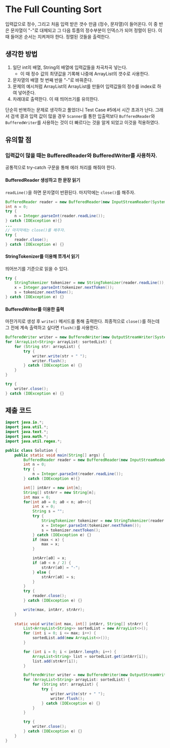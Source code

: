 # The Full Counting Sort
입력값으로 정수, 그리고 처음 입력 받은 갯수 만큼 (정수, 문자열)이 들어온다. 이 중 반은 문자열이 "-"로 대체되고 그 다음 튜플의 정수부분이 인덱스가 되어 정렬이 된다. 이 때 들어온 순서는 지켜져야 한다. 정렬된 것들을 출력한다.

## 생각한 방법
1. 일단 int의 배열, String의 배열에 입력값들을 차곡차곡 넣는다.
    - 이 때 정수 값의 최댓값을 기록해 나중에 ArrayList의 갯수로 사용한다.
2. 문자열의 배열 첫 번째 반을 "-"로 바꿔준다.
3. 문제의 예시처럼 ArrayList<String>의 ArrayList를 만들어 입력값들의 정수를 index로 하여 넣어준다.
4. 차례대로 출력한다. 이 때 띄어쓰기를 유의한다.

단순히 반복하는 문제로 생각하고 풀었더니 Test Case #5에서 시간 초과가 난다. 그래서 검색 결과 입력 값이 많을 경우 `Scanner`를 통한 입출력보다 `BufferedReader`와 `BufferedWriter`를 사용하는 것이 더 빠르다는 것을 알게 되었고 이것을 적용하였다.

## 유의할 점

### 입력값이 많을 때는 BufferedReader와 BufferedWriter를 사용하자.
공통적으로 try-catch 구문을 통해 에러 처리를 해줘야 한다.

#### BufferedReader 생성하고 한 문장 읽기
`readLine()`을 하면 문자열이 반환된다. 마지막에는 `close()`를 해주자.
``` java
BufferedReader reader = new BufferedReader(new InputStreamReader(System.in));
int n = 0;
try {
    n = Integer.parseInt(reader.readLine());
} catch (IOException e){}
...
// 마지막에는 close()를 해주자.
try {
    reader.close();
} catch (IOException e) {}
```
#### StringTokenizer를 이용해 쪼개서 읽기
띄어쓰기를 기준으로 읽을 수 있다.
``` java
try {
    StringTokenizer tokenizer = new StringTokenizer(reader.readLine());
    x = Integer.parseInt(tokenizer.nextToken());
    s = tokenizer.nextToken();
} catch (IOException e) {}
```

#### BufferedWriter를 이용한 출력
마찬가지로 생성 후 `write()` 메서드를 통해 출력한다. 최종적으로 `close()`를 하는데 그 전에 계속 출력하고 싶다면 `flush()`를 사용한다.
``` java
BufferedWriter writer = new BufferedWriter(new OutputStreamWriter(System.out));
for (ArrayList<String> arrayList: sortedList) {
    for (String str: arrayList) {
        try {
            writer.write(str + " ");
            writer.flush();
        } catch (IOException e) {}
    }
}

try {
    writer.close();
} catch (IOException e) {}
```

## 제출 코드
``` java
import java.io.*;
import java.util.*;
import java.text.*;
import java.math.*;
import java.util.regex.*;

public class Solution {
    public static void main(String[] args) {
        BufferedReader reader = new BufferedReader(new InputStreamReader(System.in));
        int n = 0;
        try {
            n = Integer.parseInt(reader.readLine());
        } catch (IOException e){}

        int[] intArr = new int[n];
        String[] strArr = new String[n];
        int max = 0;
        for(int a0 = 0; a0 < n; a0++){
            int x = 0;
            String s = "";
            try {
                StringTokenizer tokenizer = new StringTokenizer(reader.readLine());
                x = Integer.parseInt(tokenizer.nextToken());
                s = tokenizer.nextToken();
            } catch (IOException e) {}
            if (max < x) {
                max = x;
            }

            intArr[a0] = x;
            if (a0 < n / 2) {
                strArr[a0] = "-";
            } else {
                strArr[a0] = s;
            }
        }
        try {
            reader.close();
        } catch (IOException e) {}

        write(max, intArr, strArr);
    }
    
    static void write(int max, int[] intArr, String[] strArr) {
        List<ArrayList<String>> sortedList = new ArrayList<>();
        for (int i = 0; i <= max; i++) {
            sortedList.add(new ArrayList<>());
        }

        for (int i = 0; i < intArr.length; i++) {
            ArrayList<String> list = sortedList.get(intArr[i]);
            list.add(strArr[i]);
        }

        BufferedWriter writer = new BufferedWriter(new OutputStreamWriter(System.out));
        for (ArrayList<String> arrayList: sortedList) {
            for (String str: arrayList) {
                try {
                    writer.write(str + " ");
                    writer.flush();
                } catch (IOException e) {}
            }
        }

        try {
            writer.close();
        } catch (IOException e) {}
    }
}

```